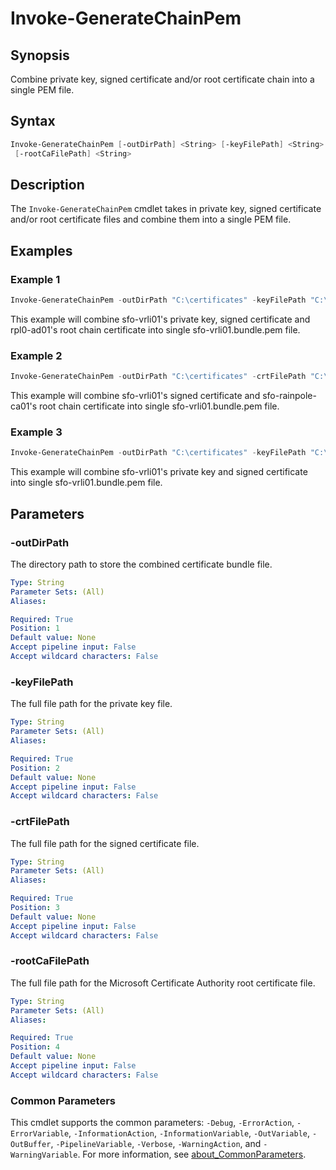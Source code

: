 # Invoke-GenerateChainPem

## Synopsis

Combine private key, signed certificate and/or root certificate chain into a single PEM file.

## Syntax

```powershell
Invoke-GenerateChainPem [-outDirPath] <String> [-keyFilePath] <String> [-crtFilePath] <String>
 [-rootCaFilePath] <String>
```

## Description

The `Invoke-GenerateChainPem` cmdlet takes in private key, signed certificate and/or root certificate files and combine them into a single PEM file.

## Examples

### Example 1

```powershell
Invoke-GenerateChainPem -outDirPath "C:\certificates" -keyFilePath "C:\certificates\sfo-vrli01.sfo.rainpole.io.key" -crtFilePath "C:\certificates\sfo-vrli01.sfo.rainpole.io.crt" -rootCaFilePath "C:\certificates\rpl-ad01.rainpole.io-rootCA.pem"
```

This example will combine sfo-vrli01's private key, signed certificate and rpl0-ad01's root chain certificate into single sfo-vrli01.bundle.pem file. 

### Example 2

```powershell
Invoke-GenerateChainPem -outDirPath "C:\certificates" -crtFilePath "C:\certificates\sfo-vrli01.sfo.rainpole.io.crt" -rootCaFilePath "C:\certificates\sfo-rainpole-ca01.sfo.rainpole.io-rootCA.pem"
```

This example will combine sfo-vrli01's signed certificate and sfo-rainpole-ca01's root chain certificate into single sfo-vrli01.bundle.pem file.

### Example 3

```powershell
Invoke-GenerateChainPem -outDirPath "C:\certificates" -keyFilePath "C:\certificates\sfo-vrli01.sfo.rainpole.io.key" -crtFilePath "C:\certificates\sfo-vrli01.sfo.rainpole.io.crt"
```

This example will combine sfo-vrli01's private key and signed certificate into single sfo-vrli01.bundle.pem file.

## Parameters

### -outDirPath

The directory path to store the combined certificate bundle file.

```yaml
Type: String
Parameter Sets: (All)
Aliases:

Required: True
Position: 1
Default value: None
Accept pipeline input: False
Accept wildcard characters: False
```

### -keyFilePath

The full file path for the private key file. 

```yaml
Type: String
Parameter Sets: (All)
Aliases:

Required: True
Position: 2
Default value: None
Accept pipeline input: False
Accept wildcard characters: False
```

### -crtFilePath

The full file path for the signed certificate file.

```yaml
Type: String
Parameter Sets: (All)
Aliases:

Required: True
Position: 3
Default value: None
Accept pipeline input: False
Accept wildcard characters: False
```

### -rootCaFilePath

The full file path for the Microsoft Certificate Authority root certificate file.

```yaml
Type: String
Parameter Sets: (All)
Aliases:

Required: True
Position: 4
Default value: None
Accept pipeline input: False
Accept wildcard characters: False
```

### Common Parameters

This cmdlet supports the common parameters: `-Debug`, `-ErrorAction`, `-ErrorVariable`, `-InformationAction`, `-InformationVariable`, `-OutVariable`, `-OutBuffer`, `-PipelineVariable`, `-Verbose`, `-WarningAction`, and `-WarningVariable`. For more information, see [about_CommonParameters](http://go.microsoft.com/fwlink/?LinkID=113216).
